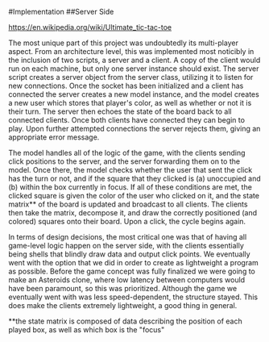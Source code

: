 #Implementation
##Server Side

https://en.wikipedia.org/wiki/Ultimate_tic-tac-toe

The most unique part of this project was undoubtedly its multi-player aspect. From an architecture level, this was implemented most noticibly in the inclusion of two scripts, a server and a client. A copy of the client would run on each machine, but only one server instance should exist. The server script creates a server object from the server class, utilizing it to listen for new connections. Once the socket has been initialized and a client has connected the server creates a new model instance, and the model creates a new user which stores that player's color, as well as whether or not it is their turn. The server then echoes the state of the board back to all connected clients. Once both clients have connected they can begin to play. Upon further attempted connections the server rejects them, giving an appropriate error message. 

The model handles all of the logic of the game, with the clients sending click positions to the server, and the server forwarding them on to the model. Once there, the model checks whether the user that sent the click has the turn or not, and if the square that they clicked is (a) unoccupied and (b) within the box currently in focus. If all of these conditions are met, the clicked square is given the color of the user who clicked on it, and the state matrix** of the board is updated and broadcast to all clients. The clients then take the matrix, decompose it, and draw the correctly positioned (and colored) squares onto their board. Upon a click, the cycle begins again. 

In terms of design decisions, the most critical one was that of having all game-level logic happen on the server side, with the clients essentially being shells that blindly draw data and output click points. We eventually went with the option that we did in order to create as lightweight a program as possible. Before the game concept was fully finalized we were going to make an Asteroids clone, where low latency between computers would have been paramount, so this was prioritized. Although the game we eventually went with was less speed-dependent, the structure stayed. This does make the clients extremely lightweight, a good thing in general. 

**the state matrix is composed of data describing the position of each played box, as well as which box is the "focus"
